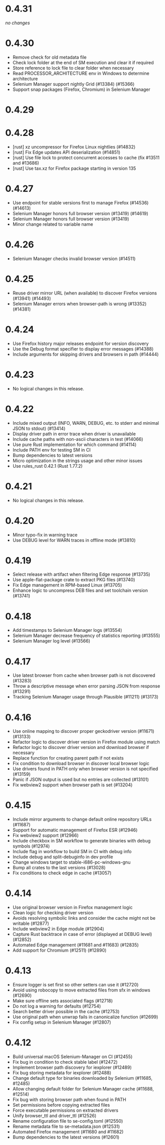 0.4.31
======
*no changes*

0.4.30
======
* Remove check for old metadata file
* Check lock folder at the end of SM execution and clear it if required
* Store reference to lock file to clear folder when necessary
* Read PROCESSOR_ARCHITECTURE env in Windows to determine architecture
* Selenium Manager support nightly Grid (#13384) (#15366)
* Support snap packages (Firefox, Chromium) in Selenium Manager

0.4.29
======


0.4.28
======

* [rust] xz uncompressor for Firefox Linux nightlies (#14832)
* [rust] Fix Edge updates API deserialization (#14851)
* [rust] Use file lock to protect concurrent accesses to cache (fix #13511 and #13686)
* [rust] Use tax.xz for Firefox package starting in version 135

0.4.27
======
* Use endpoint for stable versions first to manage Firefox (#14536) (#14613)
* Selenium Manager honors full browser version (#13419) (#14619)
* Selenium Manager honors full browser version (#13419)
* Minor change related to variable name

0.4.26
======
* Selenium Manager checks invalid browser version (#14511)

0.4.25
======

* Reuse driver mirror URL (when available) to discover Firefox versions (#13941) (#14493)
* Selenium Manager errors when browser-path is wrong (#13352) (#14381)

0.4.24
======

* Use Firefox history major releases endpoint for version discovery
* Use the Debug format specifier to display error messages (#14388)
* Include arguments for skipping drivers and browsers in path (#14444)

0.4.23
======

* No logical changes in this release.

0.4.22
======

* Include mixed output (INFO, WARN, DEBUG, etc. to stderr and minimal JSON to stdout) (#13414)
* Display driver path in error trace when driver is unavailable
* Include cache paths with non-ascii characters in test (#14066)
* Use pure Rust implementation for which command (#14114)
* Include PATH env for testing SM in CI
* Bump dependencies to latest versions
* Micro optimization in the strings usage and other minor issues
* Use rules_rust 0.42.1 (Rust 1.77.2)

0.4.21
======

* No logical changes in this release.

0.4.20
======

* Minor typo-fix in warning trace
* Use DEBUG level for WARN traces in offline mode (#13810)

0.4.19
======

* Select release with artifact when filtering Edge response (#13735)
* Use apple-flat-package crate to extract PKG files (#13740)
* Fix Edge management in RPM-based Linux (#13705)
* Enhance logic to uncompress DEB files and set toolchain version (#13741)

0.4.18
======

* Add timestamps to Selenium Manager logs (#13554)
* Selenium Manager decrease frequency of statistics reporting (#13555)
* Selenium Manager log level (#13566)

0.4.17
======

* Use latest browser from cache when browser path is not discovered (#13283)
* Throw a descriptive message when error parsing JSON from response (#13291)
* Tracking Selenium Manager usage through Plausible (#11211) (#13173)

0.4.16
======

* Use online mapping to discover proper geckodriver version (#11671) (#13133)
* Refactor logic to discover driver version in Firefox module using match
* Refactor logic to discover driver version and download browser if necessary
* Replace function for creating parent path if not exists
* Fix condition to download browser in discover local browser logic
* Use drivers found in PATH only when browser version is not specified (#13159)
* Panic if JSON output is used but no entries are collected (#13101)
* Fix webview2 support when browser path is set (#13204)

0.4.15
======

* Include mirror arguments to change default online repository URLs (#11687)
* Support for automatic management of Firefox ESR (#12946)
* Fix webview2 support (#12966)
* Include checkbox in SM workflow to generate binaries with debug symbols (#12974)
* Include flag in workflow to build SM in CI with debug info
* Include debug and split-debuginfo in dev profile
* Change windows target to stable-i686-pc-windows-gnu
* Bump all crates to the last versions (#13028)
* Fix conditions to check edge in cache (#13057)

0.4.14
======

* Use original browser version in Firefox management logic
* Clean logic for checking driver version
* Avoids resolving symbolic links and consider the cache might not be writable (#12877)
* Include webview2 in Edge module (#12904)
* Capture Rust backtrace in case of error (displayed at DEBUG level) (#12852)
* Automated Edge management (#11681 and #11683) (#12835)
* Add support for Chromium (#12511) (#12890)

0.4.13
======

* Ensure logger is set first so other setters can use it (#12720)
* Avoid using robocopy to move extracted files from sfx in windows (#12690)
* Make sure offline sets associated flags (#12718)
* Do not log a warning for defaults (#12754)
* Search better driver possible in the cache (#12753)
* Use original path when unwrap fails in canonicalize function (#12699)
* Fix config setup in Selenium Manager (#12807)

0.4.12
======

* Build universal macOS Selenium-Manager on CI (#12455)
* Fix bug in condition to check stable label (#12472)
* Implement browser path discovery for iexplorer (#12489)
* Fix bug storing metadata for iexplorer (#12488)
* Change default type for binaries downloaded by Selenium (#11685, #12485)
* Allow changing default folder for Selenium Manager cache (#11688, #12514)
* Fix bug with storing browser path when found in PATH
* Set permissions before copying extracted files
* Force executable permissions on extracted drivers
* Unify browser_ttl and driver_ttl (#12526)
* Rename configuration file to se-config.toml (#12550)
* Rename metadata file to se-metadata.json (#12531)
* Automated Firefox management (#11680 and #11682)
* Bump dependencies to the latest versions (#12601)
